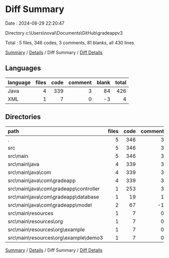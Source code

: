 # Diff Summary

Date : 2024-08-29 22:20:47

Directory c:\\Users\\noval\\Documents\\GitHub\\gradeappv3

Total : 5 files,  346 codes, 3 comments, 81 blanks, all 430 lines

[Summary](results.md) / [Details](details.md) / Diff Summary / [Diff Details](diff-details.md)

## Languages
| language | files | code | comment | blank | total |
| :--- | ---: | ---: | ---: | ---: | ---: |
| Java | 4 | 339 | 3 | 84 | 426 |
| XML | 1 | 7 | 0 | -3 | 4 |

## Directories
| path | files | code | comment | blank | total |
| :--- | ---: | ---: | ---: | ---: | ---: |
| . | 5 | 346 | 3 | 81 | 430 |
| src | 5 | 346 | 3 | 81 | 430 |
| src\\main | 5 | 346 | 3 | 81 | 430 |
| src\\main\\java | 4 | 339 | 3 | 84 | 426 |
| src\\main\\java\\com | 4 | 339 | 3 | 84 | 426 |
| src\\main\\java\\com\\gradeapp | 4 | 339 | 3 | 84 | 426 |
| src\\main\\java\\com\\gradeapp\\controller | 1 | 253 | 3 | 57 | 313 |
| src\\main\\java\\com\\gradeapp\\database | 1 | 19 | 1 | 1 | 21 |
| src\\main\\java\\com\\gradeapp\\model | 2 | 67 | -1 | 26 | 92 |
| src\\main\\resources | 1 | 7 | 0 | -3 | 4 |
| src\\main\\resources\\org | 1 | 7 | 0 | -3 | 4 |
| src\\main\\resources\\org\\example | 1 | 7 | 0 | -3 | 4 |
| src\\main\\resources\\org\\example\\demo3 | 1 | 7 | 0 | -3 | 4 |

[Summary](results.md) / [Details](details.md) / Diff Summary / [Diff Details](diff-details.md)
